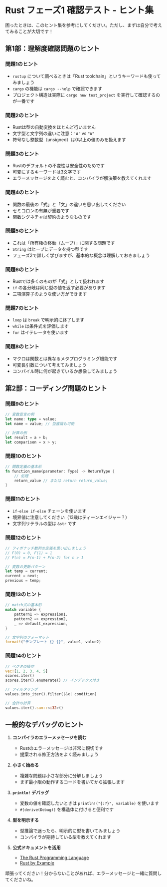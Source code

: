 # Rust フェーズ1 確認テスト - ヒント集

困ったときは、このヒント集を参考にしてください。ただし、まずは自分で考えてみることが大切です！

## 第1部：理解度確認問題のヒント

### 問題1のヒント
- `rustup` について調べるときは「Rust toolchain」というキーワードも使ってみましょう
- `cargo` の機能は `cargo --help` で確認できます
- プロジェクト構造は実際に `cargo new test_project` を実行して確認するのが一番です

### 問題2のヒント
- Rustは型の自動変換をほとんど行いません
- 文字型と文字列の違いに注意：`'A'` vs `"A"`
- 符号なし整数型（unsigned）は0以上の値のみを扱えます

### 問題3のヒント
- Rustのデフォルトの不変性は安全性のためです
- 可変にするキーワードは3文字です
- エラーメッセージをよく読むと、コンパイラが解決策を教えてくれます

### 問題4のヒント
- 関数の最後の「式」と「文」の違いを思い出してください
- セミコロンの有無が重要です
- 関数シグネチャは契約のようなものです

### 問題5のヒント
- これは「所有権の移動（ムーブ）」に関する問題です
- `String` はヒープにデータを持つ型です
- フェーズ2で詳しく学びますが、基本的な概念は理解しておきましょう

### 問題6のヒント
- Rustでは多くのものが「式」として扱われます
- `if` の各分岐は同じ型の値を返す必要があります
- 三項演算子のような使い方ができます

### 問題7のヒント
- `loop` は `break` で明示的に終了します
- `while` は条件式を評価します
- `for` はイテレータを使います

### 問題8のヒント
- マクロは関数とは異なるメタプログラミング機能です
- 可変長引数について考えてみましょう
- コンパイル時に何が起きているか想像してみましょう

## 第2部：コーディング問題のヒント

### 問題9のヒント
```rust
// 変数宣言の例
let name: type = value;
let name = value; // 型推論も可能

// 計算の例
let result = a + b;
let comparison = x > y;
```

### 問題10のヒント
```rust
// 関数定義の基本形
fn function_name(parameter: Type) -> ReturnType {
    // 処理
    return_value // または return return_value;
}
```

### 問題11のヒント
- `if-else if-else` チェーンを使います
- 境界値に注意してください（13歳はティーンエイジャー？）
- 文字列リテラルの型は `&str` です

### 問題12のヒント
```rust
// フィボナッチ数列の定義を思い出しましょう
// F(0) = 0, F(1) = 1
// F(n) = F(n-1) + F(n-2) for n > 1

// 変数の更新パターン
let temp = current;
current = next;
previous = temp;
```

### 問題13のヒント
```rust
// match式の基本形
match variable {
    pattern1 => expression1,
    pattern2 => expression2,
    _ => default_expression,
}

// 文字列のフォーマット
format!("テンプレート {} {}", value1, value2)
```

### 問題14のヒント
```rust
// ベクタの操作
vec![1, 2, 3, 4, 5]
scores.iter()
scores.iter().enumerate() // インデックス付き

// フィルタリング
values.into_iter().filter(|&x| condition)

// 合計の計算
values.iter().sum::<i32>()
```

## 一般的なデバッグのヒント

1. **コンパイラのエラーメッセージを読む**
   - Rustのエラーメッセージは非常に親切です
   - 提案される修正方法をよく読みましょう

2. **小さく始める**
   - 複雑な問題は小さな部分に分解しましょう
   - まず最小限の動作するコードを書いてから拡張します

3. **`println!` デバッグ**
   - 変数の値を確認したいときは `println!("{:?}", variable)` を使います
   - `#[derive(Debug)]` を構造体に付けると便利です

4. **型を明示する**
   - 型推論で迷ったら、明示的に型を書いてみましょう
   - コンパイラが期待している型を教えてくれます

5. **公式ドキュメントを活用**
   - [The Rust Programming Language](https://doc.rust-lang.org/book/)
   - [Rust by Example](https://doc.rust-lang.org/rust-by-example/)

頑張ってください！分からないことがあれば、エラーメッセージと一緒に質問してくださいね。
